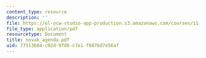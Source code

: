 ```yaml
---
content_type: resource
description: ''
file: https://ol-ocw-studio-app-production.s3.amazonaws.com/courses/11-947-new-century-cities-real-estate-digital-technology-and-design-fall-2004/77513684c02d9fd6c7e1f807bd7e56af_novak_agenda.pdf
file_type: application/pdf
resourcetype: Document
title: novak_agenda.pdf
uid: 77513684-c02d-9fd6-c7e1-f807bd7e56af
---
```

